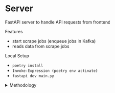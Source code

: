 # Server
FastAPI server to handle API requests from frontend

Features
- start scrape jobs (enqueue jobs in Kafka)
- reads data from scrape jobs

Local Setup
- `poetry install`
- `Invoke-Expression (poetry env activate)`
- `fastapi dev main.py`

<details>
<summary>Methodology</summary>

Bootstrap
- `poetry init`
- `poetry add "fastapi[standard]"`
- VSCode - select Python interpreter using path from `poetry env info`
- `Invoke-Expression (poetry env activate)`
- `main.py` - implement FastAPI endpoints
- `fastapi dev main.py` - run dev server

Features
- Kafka read/write
  - `docker-compose.yml`
  - `kafka_client.py`
  - `test_kafka_client.py`
- Kafka with ProtoBuf read/write
  - `kafka_client.py`
  - `test_kafka_client.py`

<details>
<summary>Feature Testing</summary>

KAFKA read/write
```python
#====================
#   KAFKA package
#====================
from server.utils.kafka_client import KafkaAdminClient
from kafka import KafkaAdminClient
admin_client = KafkaAdminClient(
    bootstrap_servers=KAFKA_URL,
    client_id='test'
)
example_topic = "example_topic"
admin_client.create_topics([NewTopic(name=example_topic, num_partitions=1, replication_factor=1)])
admin_client.delete_topics(topics=[example_topic])

from kafka import KafkaProducer
producer = KafkaProducer(bootstrap_servers="localhost:9092")
for _ in range(10):
    producer.send(example_topic, b'some_message_bytes')

from kafka import KafkaConsumer
consumer = KafkaConsumer(
    example_topic,
    bootstrap_servers="localhost:9092",
    auto_offset_reset='earliest',
    enable_auto_commit=True,
    group_id="test-group",
)
messages = []
for message in consumer:
    messages.append((message.key.decode() if message.key else None, message.value.decode()))
    if len(messages) >= 1:
        break
consumer.close()

#=========================
#   KAFKA implementation
#=========================
from server.utils.kafka_client import KafkaClient, KafkaAdminClient
admin_client = KafkaAdminClient()
admin_client.create_default_topics()
admin_client.delete_default_topics()

client = KafkaClient()
client.enqueue_jobs("job1", "do something", ScrapeTopic.API)
client.enqueue_jobs("job2", "do something else", ScrapeTopic.WEBDRIVER)
client.cancel_scrape_job("job2", ScrapeTopic.WEBDRIVER)
```

</details>

</details>